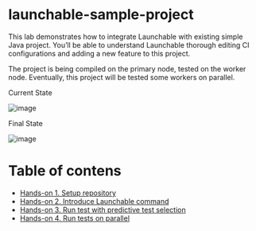 # launchable-sample-project

This lab demonstrates how to integrate Launchable with existing simple Java project. You’ll be able to understand Launchable thorough editing CI configurations and adding a new feature to this project.

The project is being compiled on the primary node, tested on the worker node. Eventually, this project will be tested some workers on parallel.

Current State

![image](https://user-images.githubusercontent.com/536667/191430543-bb8b0d4e-dd47-4cc8-953a-783a4fca84d5.png)

Final State

![image](https://user-images.githubusercontent.com/536667/191431922-d1119b75-f35a-4941-ac54-d3caab5d4577.png)

# Table of contens

- [Hands-on 1. Setup repository](HANDSON1.md)
- [Hands-on 2. Introduce Launchable command](HANDSON2.md)
- [Hands-on 3. Run test with predictive test selection](HANDSON3.md)
- [Hands-on 4. Run tests on parallel](HANDSON4.md)







